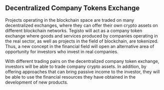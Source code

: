 ﻿## Decentralized Company Tokens Exchange
Projects operating in the blockchain space are traded on many decentralized exchanges, where they can offer their own crypto assets on different blockchain networks. Tegisto will act as a company token exchange where goods and services produced by companies operating in the real sector, as well as projects in the field of blockchain, are tokenized. Thus, a new concept in the financial field will open an alternative area of opportunity for investors who invest in real companies.

With different trading pairs on the decentralized company token exchange, investors will be able to trade company crypto assets. In addition, by offering approaches that can bring passive income to the investor, they will be able to use the financial resources they have obtained in the development of new products.
